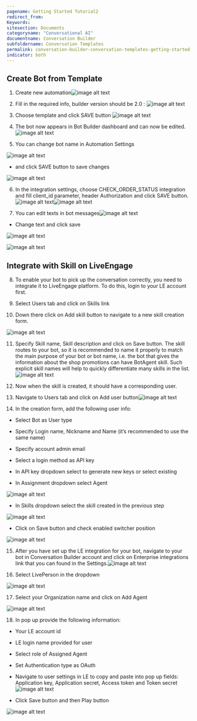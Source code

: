 ```yaml
---
pagename: Getting Started Tutorial2
redirect_from:
Keywords:
sitesection: Documents
categoryname: "Conversational AI"
documentname: Conversation Builder
subfoldername: Conversation Templates
permalink: conversation-builder-conversation-templates-getting-started-tutorial2.html
indicator: both
---
```


## Create Bot from Template

1. Create new automation![image alt text](image_1.png)

2. Fill in the required info, builder version should be 2.0 :
![image alt text](image_2.png)

3. Choose template and click SAVE button ![image alt text](image_3.png)

4. The bot now appears in Bot Builder dashboard and can now be edited.
![image alt text](image_4.png)

5. You can change bot name in Automation Settings

![image alt text](image_5.png)

- and click SAVE button to save changes

![image alt text](image_6.png)

6. In the integration settings, choose CHECK_ORDER_STATUS integration and fill client_id parameter, header Authorization and click SAVE button.![image alt text](image_7.png)![image alt text](image_8.png)

7. You can edit texts in bot messages![image alt text](image_9.png)

   	

* Change text and click save

![image alt text](image_10.png)

![image alt text](image_11.png)

## Integrate with Skill on LiveEngage

8. To enable your bot to pick up the conversation correctly, you need to integrate it to LiveEngage platform. To do this, login to your LE account first.

9. Select Users tab and click on Skills link

10. Down there click on Add skill button to navigate to a new skill creation form.

![image alt text](image_12.png)

11. Specify Skill name, Skill description and click on Save button. The skill routes to your bot, so it is recommended to name it properly to match the main purpose of your bot or bot name, i.e. the bot that gives the information about the shop promotions can have BotAgent skill. Such explicit skill names will help to quickly differentiate many skills in the list.![image alt text](image_13.png)

12. Now when the skill is created, it should have a corresponding user. 

13. Navigate to Users tab and click on Add user button![image alt text](image_14.png)

14. In the creation form, add the following user info:

* Select Bot as User type

* Specify Login name, Nickname and Name (it’s recommended to use the same name)

* Specify account admin email

* Select a login method as API key

* In API key dropdown select to generate new keys or select existing

* In Assignment dropdown select Agent

![image alt text](image_15.png)

* In Skills dropdown select the skill created in the previous step

![image alt text](image_16.png) 

- Click on Save button and check enabled switcher position

![image alt text](image_17.png)

15. After you have set up the LE integration for your bot, navigate to your bot in Conversation Builder account and click on Enterprise integrations link that you can found in the Settings.![image alt text](image_18.png)

16. Select LivePerson in the dropdown

![image alt text](image_19.png)

17. Select your Organization name and click on Add Agent

![image alt text](image_20.png)

18. In pop up provide the following  information:

* Your LE account id

* LE login name provided for user

* Select role of Assigned Agent

* Set Authentication type as OAuth

* Navigate to user settings in LE to copy and paste into pop up fields: Application key, Application secret, Access token and Token secret![image alt text](image_21.png)

 

* Click Save button and then Play button

![image alt text](image_22.png)

